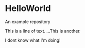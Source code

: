 # HelloWorld
An example repository

This is a line of text.
...This is another.

I dont know what I'm doing!
